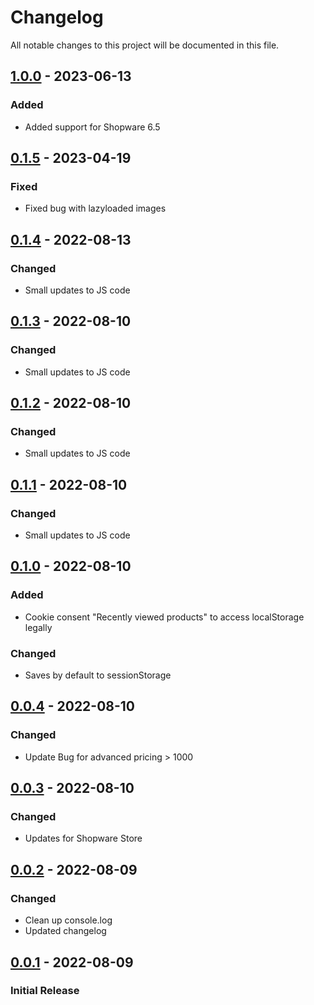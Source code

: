# Changelog

All notable changes to this project will be documented in this file.

## [1.0.0] - 2023-06-13
### Added 
- Added support for Shopware 6.5
## [0.1.5] - 2023-04-19
### Fixed 
- Fixed bug with lazyloaded images
## [0.1.4] - 2022-08-13
### Changed 
- Small updates to JS code 
## [0.1.3] - 2022-08-10
### Changed 
- Small updates to JS code 
## [0.1.2] - 2022-08-10
### Changed 
- Small updates to JS code 
## [0.1.1] - 2022-08-10
### Changed 
- Small updates to JS code 
## [0.1.0] - 2022-08-10
### Added 
- Cookie consent "Recently viewed products" to access localStorage legally
### Changed 
- Saves by default to sessionStorage
## [0.0.4] - 2022-08-10
### Changed 
- Update Bug for advanced pricing > 1000

## [0.0.3] - 2022-08-10
### Changed 
- Updates for Shopware Store

## [0.0.2] - 2022-08-09
### Changed
- Clean up console.log 
- Updated changelog
## [0.0.1] - 2022-08-09

### Initial Release

[1.0.0]: https://github.com/BuildIT-Consulting/BuildIT_RecentlyViewedPerformance/compare/0.1.5...1.0.0
[0.1.5]: https://github.com/BuildIT-Consulting/BuildIT_RecentlyViewedPerformance/compare/0.1.4...0.1.5
[0.1.4]: https://github.com/BuildIT-Consulting/BuildIT_RecentlyViewedPerformance/compare/0.1.3...0.1.4
[0.1.3]: https://github.com/BuildIT-Consulting/BuildIT_RecentlyViewedPerformance/compare/0.1.2...0.1.3
[0.1.2]: https://github.com/BuildIT-Consulting/BuildIT_RecentlyViewedPerformance/compare/0.1.1...0.1.2
[0.1.1]: https://github.com/BuildIT-Consulting/BuildIT_RecentlyViewedPerformance/compare/0.1.0...0.1.1
[0.1.0]: https://github.com/BuildIT-Consulting/BuildIT_RecentlyViewedPerformance/compare/0.0.4...0.1.0
[0.0.4]: https://github.com/BuildIT-Consulting/BuildIT_RecentlyViewedPerformance/compare/0.0.3...0.0.4
[0.0.3]: https://github.com/BuildIT-Consulting/BuildIT_RecentlyViewedPerformance/compare/0.0.2...0.0.3
[0.0.2]: https://github.com/BuildIT-Consulting/BuildIT_RecentlyViewedPerformance/compare/0.0.1...0.0.2
[0.0.1]: https://github.com/BuildIT-Consulting/BuildIT_RecentlyViewedPerformance/releases/tag/0.0.1